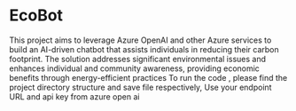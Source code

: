 # EcoBot
This project aims to leverage Azure OpenAI and other Azure services to build an AI-driven chatbot that assists individuals in reducing their carbon footprint. The solution addresses significant environmental issues and enhances individual and community awareness, providing economic benefits through energy-efficient practices
To run the code , please find the project directory structure and save file respectively,
Use your endpoint URL and api key from azure open ai
